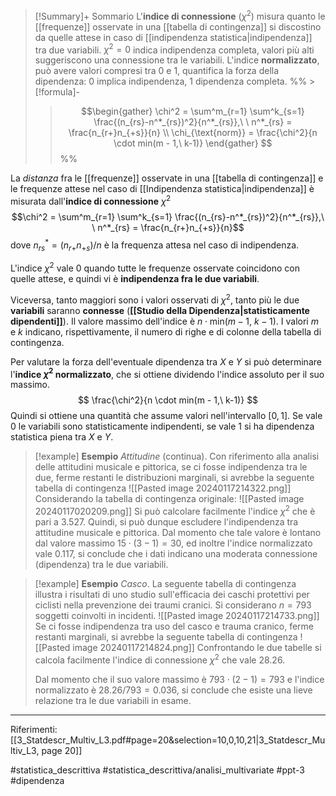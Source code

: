 >[!Summary]+ Sommario
>L'**indice di connessione** ($\chi^2$) misura quanto le [[frequenze]] osservate in una [[tabella di contingenza]] si discostino da quelle attese in caso di [[indipendenza statistica|indipendenza]] tra due variabili. $\chi^2 = 0$ indica indipendenza completa, valori più alti suggeriscono una connessione tra le variabili. 
>L'indice **normalizzato**, può avere valori compresi tra 0 e 1, quantifica la forza della dipendenza: 0 implica indipendenza, 1 dipendenza completa.
>%% > [!formula]-
>>   $$\begin{gather} \chi^2 = \sum^m_{r=1} \sum^k_{s=1} \frac{(n_{rs}-n^*_{rs})^2}{n^*_{rs}},\ \ n^*_{rs} = \frac{n_{r+}n_{+s}}{n} \\ \chi_{\text{norm}} = \frac{\chi^2}{n \cdot min(m - 1,\ k-1)} \end{gather} $$ %%

La *distanza* fra le [[frequenze]] osservate in una [[tabella di contingenza]] e le frequenze attese nel caso di [[Indipendenza statistica|indipendenza]] è misurata dall'**indice di connessione** $\chi^2$ $$\chi^2 = \sum^m_{r=1} \sum^k_{s=1} \frac{(n_{rs}-n^*_{rs})^2}{n^*_{rs}},\ \ n^*_{rs} = \frac{n_{r+}n_{+s}}{n}$$ dove $n^*_{rs} = (n_{r+}n_{+s})/n$ è la frequenza attesa nel caso di indipendenza.

L'indice $\chi^2$ vale 0 quando tutte le frequenze osservate coincidono con quelle attese, e quindi vi è **indipendenza fra le due variabili**.

Viceversa, tanto maggiori sono i valori osservati di $\chi^2$, tanto più le due **variabili** saranno **connesse** (**[[Studio della Dipendenza|statisticamente dipendenti]]**). 
Il valore massimo dell'indice è $n \cdot \text{min}(m-1,\ k-1)$. 
I valori $m$ e $k$ indicano, rispettivamente, il numero di righe e di colonne della tabella di contingenza.

Per valutare la forza dell'eventuale dipendenza tra $X$ e $Y$ si può determinare l'**indice $\chi^2$ normalizzato**, che si ottiene dividendo l'indice assoluto per il suo massimo.
$$ \frac{\chi^2}{n \cdot min(m - 1,\ k-1)} $$
Quindi si ottiene una quantità che assume valori nell'intervallo $[0, 1]$. Se vale 0 le variabili sono statisticamente indipendenti, se vale 1 si ha dipendenza statistica piena tra $X$ e $Y$.

>[!example] **Esempio**
>*Attitudine* (continua). Con riferimento alla analisi delle attitudini musicale e pittorica, se ci fosse indipendenza tra le due, ferme restanti le distribuzioni marginali, si avrebbe la seguente tabella di contingenza
>![[Pasted image 20240117214322.png]]
>Considerando la tabella di contingenza originale:
>![[Pasted image 20240117020209.png]]
>Si può calcolare facilmente l'indice $\chi^2$ che è pari a 3.527.
> Quindi, si può dunque escludere l'indipendenza tra attitudine musicale e pittorica.
Dal momento che tale valore è lontano dal valore massimo $15 \cdot (3-1) = 30$, ed inoltre l'indice normalizzato vale 0.117, si conclude che i dati indicano una moderata connessione (dipendenza) tra le due variabili.

>[!example] **Esempio**
>*Casco*. La seguente tabella di contingenza illustra i risultati di uno studio sull'efficacia dei caschi protettivi per ciclisti nella prevenzione dei traumi cranici. Si considerano $n=793$ soggetti coinvolti in incidenti.
>![[Pasted image 20240117214733.png]]
>Se ci fosse indipendenza tra uso del casco e trauma cranico, ferme restanti marginali, si avrebbe la seguente tabella di contingenza
>![[Pasted image 20240117214824.png]]
>Confrontando le due tabelle si calcola facilmente l'indice di connessione $\chi^2$ che vale 28.26.
>
>Dal momento che il suo valore massimo è $793 \cdot (2-1) = 793$ e l'indice normalizzato è $28.26/793 = 0.036$, si conclude che esiste una lieve relazione tra le due variabili in esame.

***
Riferimenti:
[[3_Statdescr_Multiv_L3.pdf#page=20&selection=10,0,10,21|3_Statdescr_Multiv_L3, page 20]]

#statistica_descrittiva 
#statistica_descrittiva/analisi_multivariate 
#ppt-3 
#dipendenza 